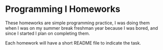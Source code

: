# Programming I Homeworks

These homeworks are simple programming practice, I was doing them when I was on my summer break freshman year because I was bored, and since I started I plan on completing them.

Each homework will have a short README file to indicate the task.
